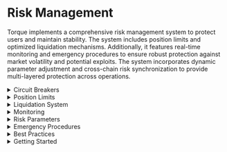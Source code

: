 # Risk Management

Torque implements a comprehensive risk management system to protect users and maintain stability. The system includes position limits and optimized liquidation mechanisms. Additionally, it features real-time monitoring and emergency procedures to ensure robust protection against market volatility and potential exploits. The system incorporates dynamic parameter adjustment and cross-chain risk synchronization to provide multi-layered protection across operations.

<div class="faq-container">

<details>
<summary>Circuit Breakers</summary>
<div>
Price deviation protection with volume-based triggers, time-based cooldowns, and gradual resumption. The system automatically detects abnormal market conditions and implements protective measures to prevent cascading liquidations.
</div>
</details>

<details>
<summary>Position Limits</summary>
<div>
Maximum position sizes, leverage caps, collateral requirements, and cross-position limits. These limits are dynamically adjusted based on market conditions and user risk profiles to maintain protocol stability.
</div>
</details>

<details>
<summary>Liquidation System</summary>
<div>
Automated liquidations with keeper incentives, partial liquidation support, and emergency procedures. The system includes health factor monitoring, price feed validation, and gradual position unwinding to minimize market impact.
</div>
</details>

<details>
<summary>Monitoring</summary>
<div>
Real-time position tracking, health factor monitoring, price feed validation, and system health checks. The monitoring system provides early warning signals and automated risk mitigation measures.
</div>
</details>

<details>
<summary>Risk Parameters</summary>
<div>
Dynamic adjustment of risk parameters based on market conditions, including market-based thresholds, protocol-wide limits, and account-specific limits. These parameters are regularly reviewed and updated to maintain optimal risk management.
</div>
</details>

<details>
<summary>Emergency Procedures</summary>
<div>
Comprehensive emergency procedures including emergency pause functionality, gradual position unwinding, recovery mechanisms, and user protection measures. These procedures are designed to protect users during extreme market conditions.
</div>
</details>

<details>
<summary>Best Practices</summary>
<div>
Regularly monitor your position health using the provided tools and adjust as needed. Use appropriate leverage based on your risk tolerance and market conditions. Implement stop-loss orders to protect your positions from unexpected market movements. Diversify your positions across different assets to spread risk. Always stay within recommended risk limits and maintain sufficient collateral to avoid liquidations. Keep a close eye on market conditions and be prepared to adjust your positions accordingly.
</div>
</details>

<details>
<summary>Getting Started</summary>
<div>
Begin by understanding the risk parameters and how they affect your positions. Set up regular monitoring of your position health and establish appropriate limits for your trading strategy. Utilize the available risk management tools and stay informed about protocol updates and market conditions. Follow the best practices to ensure safe and effective trading on the platform.
</div>
</details>

</div>